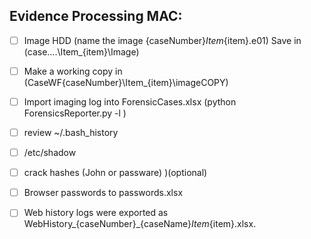 

## **Evidence Processing MAC:**

- [ ] Image HDD (name the image {caseNumber}_Item_{item}.e01) Save in (case....\Item_{item}\Image\)
- [ ] Make a working copy in  (CaseWF\{caseNumber}\Item_{item}\imageCOPY\)
- [ ] Import imaging log into ForensicCases.xlsx (python ForensicsReporter.py -l )
- [ ] review ~/.bash_history
- [ ] /etc/shadow
- [ ] crack hashes (John or passware) )(optional)
- [ ] Browser passwords to passwords.xlsx
- [ ] Web history logs were exported as WebHistory_{caseNumber}_{caseName}_Item_{item}.xlsx.

